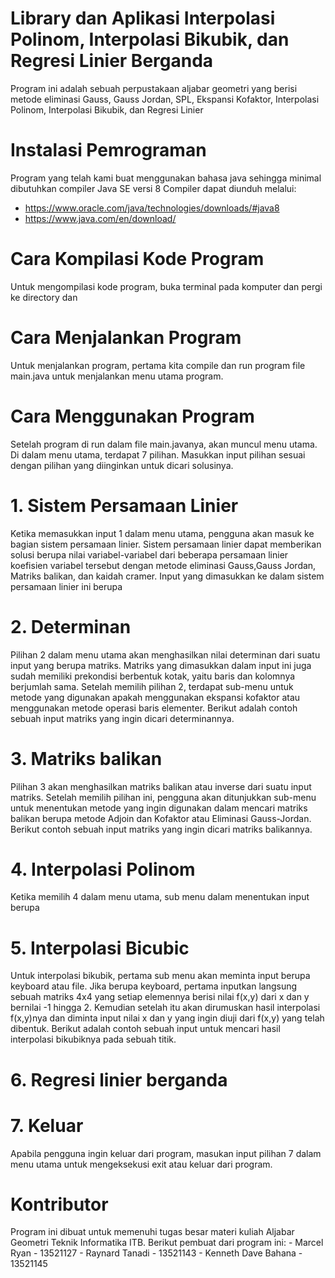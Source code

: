 # Library dan Aplikasi Interpolasi Polinom, Interpolasi Bikubik, dan Regresi Linier Berganda
Program ini adalah sebuah perpustakaan aljabar geometri yang berisi metode eliminasi Gauss, Gauss Jordan, SPL, Ekspansi Kofaktor, Interpolasi Polinom, Interpolasi Bikubik, dan Regresi Linier


# Instalasi Pemrograman
Program yang telah kami buat menggunakan bahasa java sehingga minimal dibutuhkan compiler Java SE versi 8
Compiler dapat diunduh melalui:
- https://www.oracle.com/java/technologies/downloads/#java8
- https://www.java.com/en/download/
# Cara Kompilasi Kode Program
Untuk mengompilasi kode program, buka terminal pada komputer dan pergi ke directory dan

# Cara Menjalankan Program
Untuk menjalankan program, pertama kita compile dan run program file main.java untuk menjalankan menu utama program.


# Cara Menggunakan Program 
Setelah program di run dalam file main.javanya, akan muncul menu utama. Di dalam menu utama, 
terdapat 7 pilihan. Masukkan input pilihan sesuai dengan pilihan yang diinginkan untuk dicari solusinya.


# 1. Sistem Persamaan Linier
Ketika memasukkan input 1 dalam menu utama, pengguna akan masuk ke bagian sistem persamaan linier.
Sistem persamaan linier dapat memberikan solusi berupa nilai variabel-variabel dari beberapa persamaan linier koefisien variabel tersebut dengan metode eliminasi
Gauss,Gauss Jordan, Matriks balikan, dan kaidah cramer. Input yang dimasukkan ke dalam sistem persamaan linier ini berupa 




# 2. Determinan
Pilihan 2 dalam menu utama akan menghasilkan nilai determinan dari suatu input yang berupa matriks. Matriks yang dimasukkan dalam input ini juga sudah memiliki
prekondisi berbentuk kotak, yaitu baris dan kolomnya berjumlah sama. Setelah memilih pilihan 2, terdapat sub-menu untuk metode yang digunakan apakah menggunakan ekspansi kofaktor atau menggunakan metode operasi baris elementer. Berikut adalah contoh sebuah input matriks yang ingin dicari determinannya.

# 3. Matriks balikan
Pilihan 3 akan menghasilkan matriks balikan atau inverse dari suatu input matriks. Setelah memilih pilihan ini, pengguna akan ditunjukkan sub-menu untuk menentukan metode yang ingin digunakan dalam mencari matriks balikan berupa metode Adjoin dan Kofaktor atau Eliminasi Gauss-Jordan. Berikut contoh sebuah input matriks yang ingin dicari matriks balikannya.

# 4. Interpolasi Polinom
Ketika memilih 4 dalam menu utama, sub menu dalam menentukan input berupa 
# 5. Interpolasi Bicubic
Untuk interpolasi bikubik, pertama sub menu akan meminta input berupa keyboard atau file. Jika berupa keyboard, pertama inputkan
langsung sebuah matriks 4x4 yang setiap elemennya berisi nilai f(x,y) dari x dan y bernilai -1 hingga 2. Kemudian setelah itu akan
dirumuskan hasil interpolasi f(x,y)nya dan diminta input nilai x dan y yang ingin diuji dari f(x,y) yang telah dibentuk. Berikut adalah contoh sebuah input untuk mencari hasil interpolasi bikubiknya pada sebuah titik.

# 6. Regresi linier berganda
# 7. Keluar
Apabila pengguna ingin keluar dari program, masukan input pilihan 7 dalam menu utama untuk mengeksekusi exit atau keluar dari program.

# Kontributor
Program ini dibuat untuk memenuhi tugas besar materi kuliah Aljabar Geometri Teknik Informatika ITB. Berikut pembuat dari program ini:
	- Marcel Ryan - 13521127
	- Raynard Tanadi - 13521143
	- Kenneth Dave Bahana - 13521145
